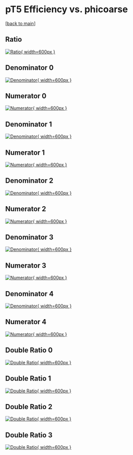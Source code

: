 # pT5 Efficiency vs. phicoarse

[[back to main](./)]



## Ratio

[![Ratio](../mtv/var/pT5_base_13_-1_eff_phicoarse.png){ width=600px }](../mtv/var/pT5_base_13_-1_eff_phicoarse.pdf)

## Denominator 0

[![Denominator](../mtv/den/pT5_base_13_-1_eff_phicoarse_den0.png){ width=600px }](../mtv/den/pT5_base_13_-1_eff_phicoarse_den0.pdf)

## Numerator 0

[![Numerator](../mtv/num/pT5_base_13_-1_eff_phicoarse_num0.png){ width=600px }](../mtv/num/pT5_base_13_-1_eff_phicoarse_num0.pdf)

## Denominator 1

[![Denominator](../mtv/den/pT5_base_13_-1_eff_phicoarse_den1.png){ width=600px }](../mtv/den/pT5_base_13_-1_eff_phicoarse_den1.pdf)

## Numerator 1

[![Numerator](../mtv/num/pT5_base_13_-1_eff_phicoarse_num1.png){ width=600px }](../mtv/num/pT5_base_13_-1_eff_phicoarse_num1.pdf)

## Denominator 2

[![Denominator](../mtv/den/pT5_base_13_-1_eff_phicoarse_den2.png){ width=600px }](../mtv/den/pT5_base_13_-1_eff_phicoarse_den2.pdf)

## Numerator 2

[![Numerator](../mtv/num/pT5_base_13_-1_eff_phicoarse_num2.png){ width=600px }](../mtv/num/pT5_base_13_-1_eff_phicoarse_num2.pdf)

## Denominator 3

[![Denominator](../mtv/den/pT5_base_13_-1_eff_phicoarse_den3.png){ width=600px }](../mtv/den/pT5_base_13_-1_eff_phicoarse_den3.pdf)

## Numerator 3

[![Numerator](../mtv/num/pT5_base_13_-1_eff_phicoarse_num3.png){ width=600px }](../mtv/num/pT5_base_13_-1_eff_phicoarse_num3.pdf)

## Denominator 4

[![Denominator](../mtv/den/pT5_base_13_-1_eff_phicoarse_den4.png){ width=600px }](../mtv/den/pT5_base_13_-1_eff_phicoarse_den4.pdf)

## Numerator 4

[![Numerator](../mtv/num/pT5_base_13_-1_eff_phicoarse_num4.png){ width=600px }](../mtv/num/pT5_base_13_-1_eff_phicoarse_num4.pdf)

## Double Ratio 0

[![Double Ratio](../mtv/ratio/pT5_base_13_-1_eff_phicoarse_ratio0.png){ width=600px }](../mtv/ratio/pT5_base_13_-1_eff_phicoarse_ratio0.pdf)

## Double Ratio 1

[![Double Ratio](../mtv/ratio/pT5_base_13_-1_eff_phicoarse_ratio1.png){ width=600px }](../mtv/ratio/pT5_base_13_-1_eff_phicoarse_ratio1.pdf)

## Double Ratio 2

[![Double Ratio](../mtv/ratio/pT5_base_13_-1_eff_phicoarse_ratio2.png){ width=600px }](../mtv/ratio/pT5_base_13_-1_eff_phicoarse_ratio2.pdf)

## Double Ratio 3

[![Double Ratio](../mtv/ratio/pT5_base_13_-1_eff_phicoarse_ratio3.png){ width=600px }](../mtv/ratio/pT5_base_13_-1_eff_phicoarse_ratio3.pdf)


